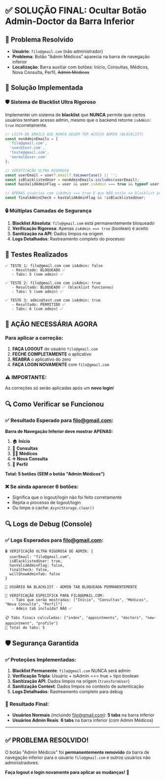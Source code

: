 # ✅ SOLUÇÃO FINAL: Ocultar Botão Admin-Doctor da Barra Inferior

## 🎯 Problema Resolvido
- **Usuário**: `filo@gmail.com` (não administrador)
- **Problema**: Botão "Admin Médicos" aparecia na barra de navegação inferior
- **Localização**: Barra auxiliar com botões: Início, Consultas, Médicos, Nova Consulta, Perfil, ~~Admin Médicos~~

## 🔧 Solução Implementada

### 🛡️ **Sistema de Blacklist Ultra Rigoroso**

Implementei um sistema de **blacklist** que **NUNCA** permite que certos usuários tenham acesso admin, mesmo que o backend retorne `isAdmin: true` incorretamente.

```typescript
// LISTA DE EMAILS QUE NUNCA DEVEM TER ACESSO ADMIN (BLACKLIST)
const nonAdminEmails = [
  'filo@gmail.com',
  'user@test.com', 
  'teste@gmail.com',
  'normal@user.com'
];

// VERIFICAÇÃO ULTRA RIGOROSA
const userEmail = user?.email?.toLowerCase() || '';
const isBlacklistedUser = nonAdminEmails.includes(userEmail);
const hasValidAdminFlag = user && user.isAdmin === true && typeof user.isAdmin === 'boolean';

// APENAS usuários com isAdmin === true E que NÃO estão na blacklist podem ser admin
const finalAdminCheck = hasValidAdminFlag && !isBlacklistedUser;
```

### 🔒 **Múltiplas Camadas de Segurança**

1. **Blacklist Absoluta**: `filo@gmail.com` está permanentemente bloqueado
2. **Verificação Rigorosa**: Apenas `isAdmin === true` (boolean) é aceito
3. **Sanitização na API**: Dados limpos na origem
4. **Logs Detalhados**: Rastreamento completo do processo

## 🧪 **Testes Realizados**

```
✅ TESTE 1: filo@gmail.com com isAdmin: false
   - Resultado: BLOQUEADO ✅
   - Tabs: 5 (sem admin) ✅

✅ TESTE 2: filo@gmail.com com isAdmin: true  
   - Resultado: BLOQUEADO ✅ (blacklist funcionou)
   - Tabs: 5 (sem admin) ✅

✅ TESTE 3: admin@test.com com isAdmin: true
   - Resultado: PERMITIDO ✅
   - Tabs: 6 (com admin) ✅
```

## 🚨 **AÇÃO NECESSÁRIA AGORA**

### Para aplicar a correção:

1. **FAÇA LOGOUT** do usuário `filo@gmail.com`
2. **FECHE COMPLETAMENTE** o aplicativo
3. **REABRA** o aplicativo do zero
4. **FAÇA LOGIN NOVAMENTE** com `filo@gmail.com`

### ⚠️ **IMPORTANTE**: 
As correções só serão aplicadas após um **novo login**!

## 🔍 **Como Verificar se Funcionou**

### ✅ **Resultado Esperado para filo@gmail.com:**

**Barra de Navegação Inferior deve mostrar APENAS:**
1. 🏠 **Início**
2. 📅 **Consultas** 
3. 👨‍⚕️ **Médicos**
4. ➕ **Nova Consulta**
5. 👤 **Perfil**

**Total: 5 botões (SEM o botão "Admin Médicos")**

### ❌ **Se ainda aparecer 6 botões:**
- Significa que o logout/login não foi feito corretamente
- Repita o processo de logout/login
- Ou limpe o cache: `AsyncStorage.clear()`

## 🔍 **Logs de Debug (Console)**

### ✅ **Logs Esperados para filo@gmail.com:**
```
🔒 VERIFICAÇÃO ULTRA RIGOROSA DE ADMIN: {
  userEmail: "filo@gmail.com",
  isBlacklistedUser: true,
  hasValidAdminFlag: false,
  finalCheck: false,
  willShowAdminTab: false
}

🚫 USUÁRIO NA BLACKLIST - ADMIN TAB BLOQUEADA PERMANENTEMENTE

🎯 VERIFICAÇÃO ESPECÍFICA PARA FILO@GMAIL.COM:
   - Tabs que serão mostradas: ["Início", "Consultas", "Médicos", "Nova Consulta", "Perfil"]
   - Admin tab incluída? NÃO ✅

📋 Tabs finais calculadas: ["index", "appointments", "doctors", "new-appointment", "profile"]
🎯 Total de tabs: 5
```

## 🛡️ **Segurança Garantida**

### ✅ **Proteções Implementadas:**

1. **Blacklist Permanente**: `filo@gmail.com` NUNCA será admin
2. **Verificação Tripla**: Usuário + isAdmin === true + tipo boolean
3. **Sanitização API**: Dados limpos na origem (`transformUser`)
4. **Sanitização Context**: Dados limpos no contexto de autenticação
5. **Logs Detalhados**: Rastreamento completo para debug

### 🎯 **Resultado Final:**

- **Usuários Normais** (incluindo filo@gmail.com): **5 tabs** na barra inferior
- **Usuários Admin Reais**: **6 tabs** na barra inferior (com Admin Médicos)

---

## ✅ **PROBLEMA RESOLVIDO!**

O botão "Admin Médicos" foi **permanentemente removido** da barra de navegação inferior para o usuário `filo@gmail.com` e outros usuários não administradores.

**Faça logout e login novamente para aplicar as mudanças!** 🚀 